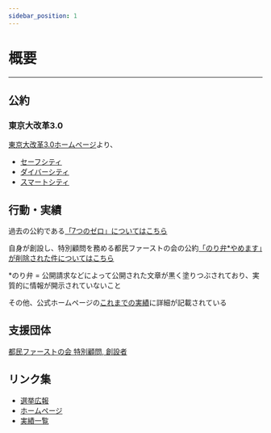 ```yaml
---
sidebar_position: 1
---
```


# 概要
-------

## 公約

### 東京大改革3.0

[東京大改革3.0ホームページ](https://www.yuriko.or.jp/policy)より、

- [セーフシティ](/docs/koike_yuriko/safe_city.md)
- [ダイバーシティ](/docs/koike_yuriko/divercity.md)
- [スマートシティ](/docs/koike_yuriko/smartcity.md)

## 行動・実績

過去の公約である[「7つのゼロ」についてはこちら](/docs//koike_yuriko/7_zero.md)

自身が創設し、特別顧問を務める都民ファーストの会の公約[「のり弁*やめます」が削除された件についてはこちら](/docs/koike_yuriko/noriben.md)

*のり弁 = 公開請求などによって公開された文章が黒く塗りつぶされており、実質的に情報が開示されていないこと

その他、公式ホームページの[これまでの実績](https://www.yuriko.or.jp/result)に詳細が記載されている

## 支援団体
[都民ファーストの会 特別顧問, 創設者](https://tomin1st.jp/greeting/)

## リンク集
- [選挙広報](https://r6tochijisen.metro.tokyo.lg.jp/public/files/R06tochiji_kouhou_kobetsu_05.pdf#view=FitH)
- [ホームページ](https://www.yuriko.or.jp/)
- [実績一覧](https://www.yuriko.or.jp/wp-content/uploads/2024/06/240622progress164.pdf)